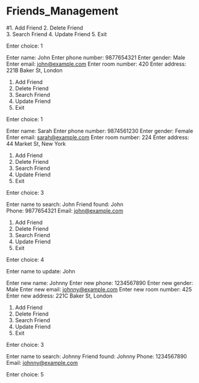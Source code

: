 # Friends_Management
#1. Add Friend
2. Delete Friend  
3. Search Friend
4. Update Friend
5. Exit

Enter choice: 1

Enter name: John
Enter phone number: 9877654321
Enter gender: Male  
Enter email: john@example.com
Enter room number: 420
Enter address: 221B Baker St, London

1. Add Friend  
2. Delete Friend
3. Search Friend
4. Update Friend
5. Exit

Enter choice: 1

Enter name: Sarah
Enter phone number: 9874561230
Enter gender: Female
Enter email: sarah@example.com
Enter room number: 224
Enter address: 44 Market St, New York  

1. Add Friend 
2. Delete Friend
3. Search Friend  
4. Update Friend
5. Exit
  
Enter choice: 3
   
Enter name to search: John
Friend found: John  
Phone: 9877654321
Email: john@example.com

1. Add Friend
2. Delete Friend 
3. Search Friend
4. Update Friend 
5. Exit

Enter choice: 4

Enter name to update: John  

Enter new name: Johnny
Enter new phone: 1234567890
Enter new gender: Male
Enter new email: johnny@example.com
Enter new room number: 425
Enter new address: 221C Baker St, London

1. Add Friend
2. Delete Friend
3. Search Friend
4. Update Friend
5. Exit

Enter choice: 3

Enter name to search: Johnny
Friend found: Johnny
Phone: 1234567890  
Email: johnny@example.com

Enter choice: 5
